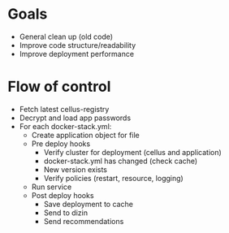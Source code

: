 # Goals

* General clean up (old code)
* Improve code structure/readability
* Improve deployment performance

# Flow of control

* Fetch latest cellus-registry
* Decrypt and load app passwords
* For each docker-stack.yml:
    * Create application object for file
    * Pre deploy hooks
        * Verify cluster for deployment (cellus and application)
        * docker-stack.yml has changed (check cache)
        * New version exists
        * Verify policies (restart, resource, logging)
    * Run service
    * Post deploy hooks
        * Save deployment to cache
        * Send to dizin
        * Send recommendations